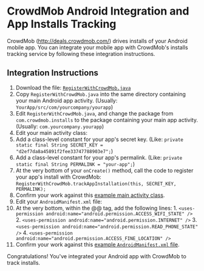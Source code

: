 CrowdMob Android Integration and App Installs Tracking
======================================================

CrowdMob (http://deals.crowdmob.com/) drives installs of your Android mobile
app.  You can integrate your mobile app with CrowdMob's installs tracking
service by following these integration instructions.



Integration Instructions
------------------------

1. Download the file: [`RegisterWithCrowdMob.java`](https://raw.github.com/crowdmob/installs-android/master/src/com/crowdmob/installs/RegisterWithCrowdMob.java)
2. Copy `RegisterWithCrowdMob.java` into the same directory containing your main Android app activity.  (Usually: `YourApp/src/com/yourcompany/yourapp`)
3. Edit `RegisterWithCrowdMob.java`, and change the package from `com.crowdmob.installs` to the package containing your main app activity.  (Usually: `com.yourcompany.yourapp`)
4. Edit your main activity class:
  1. Add a class-level constant for your app's secret key.  (Like: `private static final String SECRET_KEY = "d2ef7da8a45891f2fee33747788903e7";`)
  2. Add a class-level constant for your app's permalink.  (Like: `private static final String PERMALINK = "your-app";`)
  3. At the very bottom of your `onCreate()` method, call the code to register your app's install with CrowdMob: `RegisterWithCrowdMob.trackAppInstallation(this, SECRET_KEY, PERMALINK);`
  4. Confirm your work against this [example main activity class](https://github.com/crowdmob/installs-android/blob/master/src/com/crowdmob/installs/InstallsAndroidActivity.java).
5. Edit your `AndroidManifest.xml` file:
  1. At the very bottom, within the @<manifest>@ tag, add the following lines:
    1. `<uses-permission android:name="android.permission.ACCESS_WIFI_STATE" />`
    2. `<uses-permission android:name="android.permission.INTERNET" />`
    3. `<uses-permission android:name="android.permission.READ_PHONE_STATE" />`
    4. `<uses-permission android:name="android.permission.ACCESS_FINE_LOCATION" />`
  2. Confirm your work against this [example `AndroidManifest.xml` file](https://github.com/crowdmob/installs-android/blob/master/AndroidManifest.xml).

Congratulations!  You've integrated your Android app with CrowdMob to track installs.
